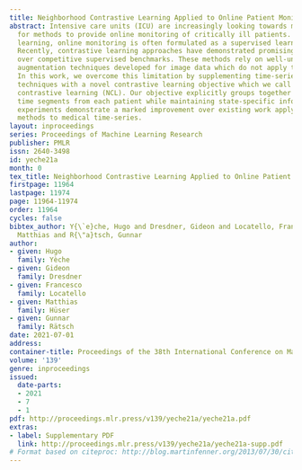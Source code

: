 ```yaml
---
title: Neighborhood Contrastive Learning Applied to Online Patient Monitoring
abstract: Intensive care units (ICU) are increasingly looking towards machine learning
  for methods to provide online monitoring of critically ill patients. In machine
  learning, online monitoring is often formulated as a supervised learning problem.
  Recently, contrastive learning approaches have demonstrated promising improvements
  over competitive supervised benchmarks. These methods rely on well-understood data
  augmentation techniques developed for image data which do not apply to online monitoring.
  In this work, we overcome this limitation by supplementing time-series data augmentation
  techniques with a novel contrastive learning objective which we call neighborhood
  contrastive learning (NCL). Our objective explicitly groups together contiguous
  time segments from each patient while maintaining state-specific information. Our
  experiments demonstrate a marked improvement over existing work applying contrastive
  methods to medical time-series.
layout: inproceedings
series: Proceedings of Machine Learning Research
publisher: PMLR
issn: 2640-3498
id: yeche21a
month: 0
tex_title: Neighborhood Contrastive Learning Applied to Online Patient Monitoring
firstpage: 11964
lastpage: 11974
page: 11964-11974
order: 11964
cycles: false
bibtex_author: Y{\`e}che, Hugo and Dresdner, Gideon and Locatello, Francesco and H{\"u}ser,
  Matthias and R{\"a}tsch, Gunnar
author:
- given: Hugo
  family: Yèche
- given: Gideon
  family: Dresdner
- given: Francesco
  family: Locatello
- given: Matthias
  family: Hüser
- given: Gunnar
  family: Rätsch
date: 2021-07-01
address:
container-title: Proceedings of the 38th International Conference on Machine Learning
volume: '139'
genre: inproceedings
issued:
  date-parts:
  - 2021
  - 7
  - 1
pdf: http://proceedings.mlr.press/v139/yeche21a/yeche21a.pdf
extras:
- label: Supplementary PDF
  link: http://proceedings.mlr.press/v139/yeche21a/yeche21a-supp.pdf
# Format based on citeproc: http://blog.martinfenner.org/2013/07/30/citeproc-yaml-for-bibliographies/
---
```

